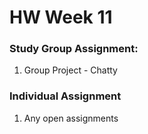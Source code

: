 # HW Week 11

### Study Group Assignment:
1. Group Project - Chatty

### Individual Assignment
1. Any open assignments
